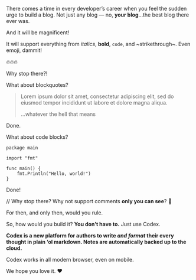 There comes a time in every developer’s career when you feel the sudden urge to build a blog. Not just any blog — no, **your blog**…the best blog there ever was.

And it will be magnificent!

It will support everything from _italics_, **bold**, `code`, and ~strikethrough~. Even emoji, dammit!

🔥🔥🔥

Why stop there?!

What about blockquotes?

> Lorem ipsum dolor sit amet, consectetur adipiscing elit, sed do eiusmod tempor incididunt ut labore et dolore magna aliqua.
>
> …whatever the hell that means

Done.

What about code blocks?

```
package main

import "fmt"

func main() {
	fmt.Println("Hello, world!")
}
```

Done!

// Why stop there? Why not support comments **only you can see**? 👻

For then, and only then, would you rule.

So, how would you build it? **You don’t have to.** Just use Codex.

**Codex is a new platform for authors to write _and format_ their every thought in plain ‘ol markdown. Notes are automatically backed up to the cloud.**

Codex works in all modern browser, even on mobile.

We hope you love it. ❤️
